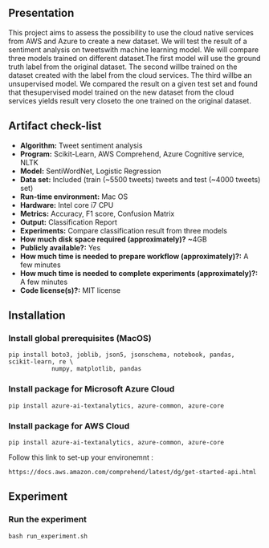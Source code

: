 ## Presentation

This project aims to assess the possibility to use the cloud native services from AWS and Azure to create a new dataset.  We will test the result of a sentiment analysis on tweetswith machine learning model.  We will compare three models trained on different dataset.The first model will use the ground truth label from the original dataset.  The second willbe  trained  on  the  dataset  created  with  the  label  from  the  cloud  services.   The  third  willbe an unsupervised model.  We compared the result on a given test set and found that thesupervised model trained on the new dataset from the cloud services yields result very closeto the one trained on the original dataset.

## Artifact check-list

* **Algorithm:** Tweet sentiment analysis
* **Program:** Scikit-Learn, AWS Comprehend, Azure Cognitive service, NLTK
* **Model:** SentiWordNet, Logistic Regression
* **Data set:** Included (train (~5500 tweets) tweets and test (~4000 tweets) set)
* **Run-time environment:** Mac OS
* **Hardware:** Intel core i7 CPU
* **Metrics:** Accuracy, F1 score, Confusion Matrix 
* **Output:** Classification Report
* **Experiments:** Compare classification result from three models
* **How much disk space required (approximately)?** ~4GB
* **Publicly available?:** Yes
* **How much time is needed to prepare workflow (approximately)?:** A few minutes
* **How much time is needed to complete experiments (approximately)?:** A few minutes
* **Code license(s)?:** MIT license 

## Installation

### Install global prerequisites (MacOS)

```
pip install boto3, joblib, json5, jsonschema, notebook, pandas, scikit-learn, re \
            numpy, matplotlib, pandas
```

### Install package for Microsoft Azure Cloud
```
pip install azure-ai-textanalytics, azure-common, azure-core
```

### Install package for AWS Cloud
```
pip install azure-ai-textanalytics, azure-common, azure-core
```
Follow this link to set-up your environemnt :
```
https://docs.aws.amazon.com/comprehend/latest/dg/get-started-api.html
```

## Experiment

### Run the experiment
```
bash run_experiment.sh
```


